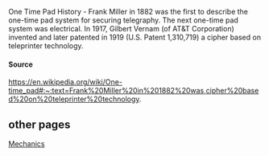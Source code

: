 One Time Pad History - Frank Miller in 1882 was the first to describe the one-time pad system for securing telegraphy. The next one-time pad system was electrical. In 1917, Gilbert Vernam (of AT&T Corporation) invented and later patented in 1919 (U.S. Patent 1,310,719) a cipher based on teleprinter technology.
#### Source
https://en.wikipedia.org/wiki/One-time_pad#:~:text=Frank%20Miller%20in%201882%20was,cipher%20based%20on%20teleprinter%20technology.
## other pages
[Mechanics](https://github.com/EPHS-CyberSecurity-2020-Hour1/CipherProject/blob/one-time-pad/one-time-pad_mechanics.md)

